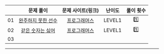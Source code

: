 |    |          문제 풀이         |  문제 사이트(링크)  |     난이도    |    풀이 횟수   | 
|:--:|:--------------------------:|:-------------------:|:--------------:|:--------------:|
| 01 | [완주하지 못한 선수](./01_완주하지_못한_선수)      | [프로그래머스](https://school.programmers.co.kr/learn/courses/30/lessons/42576)| LEVEL1 |  1️⃣  |
| 02 |     [같은 숫자는 싫어](./02_같은_숫자는_싫어.py)  | [프로그래머스](https://school.programmers.co.kr/learn/courses/30/lessons/12906)| LEVEL1 |   1️⃣  |
| 03 |

<hr>
